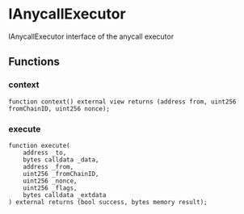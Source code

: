 # IAnycallExecutor

IAnycallExecutor interface of the anycall executor


## Functions
### context


```solidity
function context() external view returns (address from, uint256 fromChainID, uint256 nonce);
```

### execute


```solidity
function execute(
    address _to,
    bytes calldata _data,
    address _from,
    uint256 _fromChainID,
    uint256 _nonce,
    uint256 _flags,
    bytes calldata _extdata
) external returns (bool success, bytes memory result);
```

